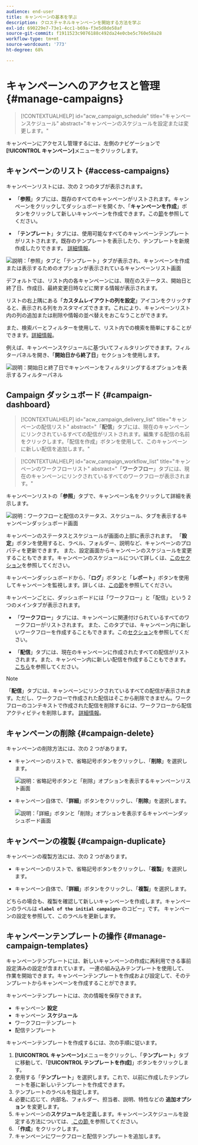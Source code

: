 ```yaml
---
audience: end-user
title: キャンペーンの基本を学ぶ
description: クロスチャネルキャンペーンを開始する方法を学ぶ
exl-id: 690229e7-73e1-4cc1-b69a-f3e5d8de58af
source-git-commit: f1911523c9076188c492da24e0cbe5c760e58a28
workflow-type: tm+mt
source-wordcount: '773'
ht-degree: 68%

---
```


# キャンペーンへのアクセスと管理 {#manage-campaigns}

>[!CONTEXTUALHELP]
>id="acw_campaign_schedule"
>title="キャンペーンスケジュール"
>abstract="キャンペーンのスケジュールを設定または変更します。"

キャンペーンにアクセスし管理するには、左側のナビゲーションで&#x200B;**[!UICONTROL キャンペーン]**&#x200B;メニューをクリックします。

## キャンペーンのリスト {#access-campaigns}

キャンペーンリストには、次の 2 つのタブが表示されます。

* 「**参照**」タブには、既存のすべてのキャンペーンがリストされます。キャンペーンをクリックしてダッシュボードを開くか、「**キャンペーンを作成**」ボタンをクリックして新しいキャンペーンを作成できます。この[節](create-campaigns.md#create-campaigns)を参照してください。

* 「**テンプレート**」タブには、使用可能なすべてのキャンペーンテンプレートがリストされます。既存のテンプレートを表示したり、テンプレートを新規作成したりできます。 [詳細情報](#manage-campaign-templates)。

![ 説明：「参照」タブと「テンプレート」タブが表示され、キャンペーンを作成または表示するためのオプションが表示されているキャンペーンリスト画面 ](assets/campaign-list.png)

デフォルトでは、リスト内の各キャンペーンには、現在のステータス、開始日と終了日、作成日、最終変更日時などに関する情報が表示されます。

リストの右上隅にある「**カスタムレイアウトの列を設定**」アイコンをクリックすると、表示される列をカスタマイズできます。これにより、キャンペーンリスト内の列の追加または削除や情報の並べ替えをおこなうことができます。

また、検索バーとフィルターを使用して、リスト内での検索を簡単にすることができます。[詳細情報](../get-started/user-interface.md#list-screens)。

例えば、キャンペーンスケジュールに基づいてフィルタリングできます。フィルターパネルを開き、「**開始日から終了日**」セクションを使用します。

![ 説明：開始日と終了日でキャンペーンをフィルタリングするオプションを表示するフィルターパネル ](assets/campaign-filter-on-dates.png)

## Campaign ダッシュボード {#campaign-dashboard}

>[!CONTEXTUALHELP]
>id="acw_campaign_delivery_list"
>title="キャンペーンの配信リスト"
>abstract="「**配信**」タブには、現在のキャンペーンにリンクされているすべての配信がリストされます。編集する配信の名前をクリックします。「配信を作成」ボタンを使用して、このキャンペーンに新しい配信を追加します。"

>[!CONTEXTUALHELP]
>id="acw_campaign_workflow_list"
>title="キャンペーンのワークフローリスト"
>abstract="「**ワークフロー**」タブには、現在のキャンペーンにリンクされているすべてのワークフローが表示されます。"

キャンペーンリストの「**参照**」タブで、キャンペーン名をクリックして詳細を表示します。

![ 説明：ワークフローと配信のステータス、スケジュール、タブを表示するキャンペーンダッシュボード画面 ](assets/campaign-dashboard.png)

キャンペーンのステータスとスケジュールが画面の上部に表示されます。 「**設定**」ボタンを使用すると、ラベル、フォルダー、説明など、キャンペーンのプロパティを更新できます。 また、設定画面からキャンペーンのスケジュールを変更することもできます。キャンペーンのスケジュールについて詳しくは、[このセクション](create-campaigns.md#campaign-schedule)を参照してください。

キャンペーンダッシュボードから、「**ログ**」ボタンと「**レポート**」ボタンを使用してキャンペーンを監視します。詳しくは、[この節](create-campaigns.md#create-campaigns)を参照してください。

キャンペーンごとに、ダッシュボードには「ワークフロー」と「配信」という 2 つのメインタブが表示されます。

* 「**ワークフロー**」タブには、キャンペーンに関連付けられているすべてのワークフローがリストされます。 また、このタブでは、キャンペーン内に新しいワークフローを作成することもできます。この[セクション](create-campaigns.md#create-campaigns)を参照してください。

* 「**配信**」タブには、現在のキャンペーンに作成されたすべての配信がリストされます。また、キャンペーン内に新しい配信を作成することもできます。[こちら](create-campaigns.md#create-campaigns)を参照してください。

>[!NOTE]
>
>「**配信**」タブには、キャンペーンにリンクされているすべての配信が表示されます。ただし、ワークフローで作成された配信はそこから削除できません。ワークフローのコンテキストで作成された配信を削除するには、ワークフローから配信アクティビティを削除します。 [詳細情報](../msg/gs-messages.md#delivery-delete)。

## キャンペーンの削除 {#campaign-delete}

キャンペーンの削除方法には、次の 2 つがあります。

* キャンペーンのリストで、省略記号ボタンをクリックし、「**削除**」を選択します。

  ![ 説明：省略記号ボタンと「削除」オプションを表示するキャンペーンリスト画面 ](assets/delete-a-campaign-from-list.png)

* キャンペーン自体で、「**詳細**」ボタンをクリックし、「**削除**」を選択します。

  ![ 説明：「詳細」ボタンと「削除」オプションを表示するキャンペーンダッシュボード画面 ](assets/delete-a-campaign-from-dashboard.png)

## キャンペーンの複製 {#campaign-duplicate}

キャンペーンの複製方法には、次の 2 つがあります。

* キャンペーンのリストで、省略記号ボタンをクリックし、「**複製**」を選択します。

* キャンペーン自体で、「**詳細**」ボタンをクリックし、「**複製**」を選択します。

どちらの場合も、複製を確認して新しいキャンペーンを作成します。キャンペーンのラベルは **`<label of the initial campaign>`** のコピー」です。 キャンペーンの設定を参照して、このラベルを更新します。

## キャンペーンテンプレートの操作 {#manage-campaign-templates}

キャンペーンテンプレートには、新しいキャンペーンの作成に再利用できる事前設定済みの設定が含まれています。 一連の組み込みテンプレートを使用して、作業を開始できます。キャンペーンテンプレートを作成および設定して、そのテンプレートからキャンペーンを作成することができます。

キャンペーンテンプレートには、次の情報を保存できます。

* キャンペーン **設定**
* キャンペーン **スケジュール**
* ワークフローテンプレート
* 配信テンプレート

キャンペーンテンプレートを作成するには、次の手順に従います。

1. **[!UICONTROL キャンペーン]**&#x200B;メニューをクリックし、「**テンプレート**」タブに移動して、「**[!UICONTROL テンプレートを作成]**」ボタンをクリックします。
1. 使用する「**テンプレート**」を選択します。これで、以前に作成したテンプレートを基に新しいテンプレートを作成できます。
1. テンプレートのラベルを指定します。
1. 必要に応じて、内部名、フォルダー、担当者、説明、特性などの **追加オプション** を変更します。
1. キャンペーンの&#x200B;**スケジュール**&#x200B;を定義します。キャンペーンスケジュールを設定する方法については、[ この節 ](create-campaigns.md#campaign-schedule) を参照してください。
1. 「**作成**」をクリックします。
1. キャンペーンにワークフローと配信テンプレートを追加します。